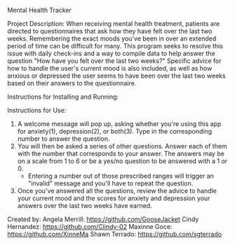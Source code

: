 Mental Health Tracker

Project Description:
When receiving mental health treatment, patients are directed to questionnaires that ask how they have felt over the last two weeks. Remembering the exact moods you've been in 
over an extended period of time can be difficult for many. This program seeks to resolve this issue with daily check-ins and a way to compile data to help answer the question
"How have you felt over the last two weeks?" Specific advice for how to handle the user's current mood is also included, as well as how anxious or depressed the user seems to have
been over the last two weeks based on their answers to the questionnaire.

Instructions for Installing and Running:


Instructions for Use:
1. A welcome message will pop up, asking whether you're using this app for anxiety(1), depression(2), or both(3). Type in the corresponding number to answer the question.
2. You will then be asked a series of other questions. Answer each of them with the number that corresponds to your answer. The answers may be on a scale from 1 to 6 or be a yes/no question to be answered with a 1 or 0.
   - Entering a number out of those prescribed ranges will trigger an "invalid" message and you'll have to repeat the question.
3. Once you've answered all the questions, review the advice to handle your current mood and the scores for anxiety and depression your answers over the last two weeks have earned.

Created by:
Angela Merrill: https://github.com/GooseJacket
Cindy Hernandez: https://github.com/Ciindy-02
Maxinne Goce: https://github.com/XinneMa
Shawn Terrado: https://github.com/sgterrado
